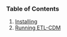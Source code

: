 
### Table of Contents
1. [Installing](/docs/CoConnectTools/Installing/)
1. [Running ETL-CDM](/docs/CoConnectTools/ETL-Tool/)
